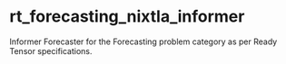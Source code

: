# rt_forecasting_nixtla_informer
Informer Forecaster for the Forecasting problem category as per Ready Tensor specifications.
